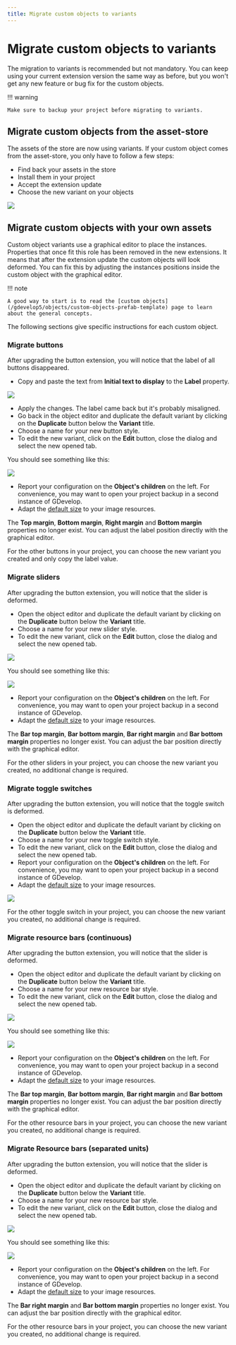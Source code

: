 ```yaml
---
title: Migrate custom objects to variants
---
```

# Migrate custom objects to variants

The migration to variants is recommended but not mandatory. You can keep using your current extension version the same way as before, but you won't get any new feature or bug fix for the custom objects.

!!! warning

    Make sure to backup your project before migrating to variants.


## Migrate custom objects from the asset-store

The assets of the store are now using variants. If your custom object comes from the asset-store, you only have to follow a few steps:

- Find back your assets in the store
- Install them in your project
- Accept the extension update
- Choose the new variant on your objects

![](./variant-selector.png)


## Migrate custom objects with your own assets

Custom object variants use a graphical editor to place the instances. Properties that once fit this role has been removed in the new extensions. It means that after the extension update the custom objects will look deformed. You can fix this by adjusting the instances positions inside the custom object with the graphical editor.

!!! note

    A good way to start is to read the [custom objects](/gdevelop5/objects/custom-objects-prefab-template) page to learn about the general concepts.

The following sections give specific instructions for each custom object.

### Migrate buttons

After upgrading the button extension, you will notice that the label of all buttons disappeared.

- Copy and paste the text from **Initial text to display** to the **Label** property.

![](./button-properties.png)

- Apply the changes. The label came back but it's probably misaligned.
- Go back in the object editor and duplicate the default variant by clicking on the **Duplicate** button below the **Variant** title.
- Choose a name for your new button style.
- To edit the new variant, click on the **Edit** button, close the dialog and select the new opened tab.

You should see something like this:

![](./button-children.png)

- Report your configuration on the **Object's children** on the left. For convenience, you may want to open your project backup in a second instance of GDevelop.
- Adapt the [default size](/gdevelop5/objects/custom-objects-prefab-template#change-the-default-size-of-a-custom-object) to your image resources.

The **Top margin**, **Bottom margin**, **Right margin** and **Bottom margin** properties no longer exist. You can adjust the label position directly with the graphical editor.

For the other buttons in your project, you can choose the new variant you created and only copy the label value.


### Migrate sliders

After upgrading the button extension, you will notice that the slider is deformed.

- Open the object editor and duplicate the default variant by clicking on the **Duplicate** button below the **Variant** title.
- Choose a name for your new slider style.
- To edit the new variant, click on the **Edit** button, close the dialog and select the new opened tab.

![](./variant-selector.png)

You should see something like this:

![](./slider-children.png)

- Report your configuration on the **Object's children** on the left. For convenience, you may want to open your project backup in a second instance of GDevelop.
- Adapt the [default size](/gdevelop5/objects/custom-objects-prefab-template#change-the-default-size-of-a-custom-object) to your image resources.

The **Bar top margin**, **Bar bottom margin**, **Bar right margin** and **Bar bottom margin** properties no longer exist. You can adjust the bar position directly with the graphical editor.

For the other sliders in your project, you can choose the new variant you created, no additional change is required.


### Migrate toggle switches

After upgrading the button extension, you will notice that the toggle switch is deformed.

- Open the object editor and duplicate the default variant by clicking on the **Duplicate** button below the **Variant** title.
- Choose a name for your new toggle switch style.
- To edit the new variant, click on the **Edit** button, close the dialog and select the new opened tab.
- Report your configuration on the **Object's children** on the left. For convenience, you may want to open your project backup in a second instance of GDevelop.
- Adapt the [default size](/gdevelop5/objects/custom-objects-prefab-template#change-the-default-size-of-a-custom-object) to your image resources.

![](./variant-selector.png)

For the other toggle switch in your project, you can choose the new variant you created, no additional change is required.


### Migrate resource bars (continuous)

After upgrading the button extension, you will notice that the slider is deformed.

- Open the object editor and duplicate the default variant by clicking on the **Duplicate** button below the **Variant** title.
- Choose a name for your new resource bar style.
- To edit the new variant, click on the **Edit** button, close the dialog and select the new opened tab.

![](./variant-selector.png)

You should see something like this:

![](./resource-bar-continuous-children.png)

- Report your configuration on the **Object's children** on the left. For convenience, you may want to open your project backup in a second instance of GDevelop.
- Adapt the [default size](/gdevelop5/objects/custom-objects-prefab-template#change-the-default-size-of-a-custom-object) to your image resources.

The **Bar top margin**, **Bar bottom margin**, **Bar right margin** and **Bar bottom margin** properties no longer exist. You can adjust the bar position directly with the graphical editor.

For the other resource bars in your project, you can choose the new variant you created, no additional change is required.


### Migrate Resource bars (separated units)

After upgrading the button extension, you will notice that the slider is deformed.

- Open the object editor and duplicate the default variant by clicking on the **Duplicate** button below the **Variant** title.
- Choose a name for your new resource bar style.
- To edit the new variant, click on the **Edit** button, close the dialog and select the new opened tab.

![](./variant-selector.png)

You should see something like this:

![](./resource-bar-unit-children.png)

- Report your configuration on the **Object's children** on the left. For convenience, you may want to open your project backup in a second instance of GDevelop.
- Adapt the [default size](/gdevelop5/objects/custom-objects-prefab-template#change-the-default-size-of-a-custom-object) to your image resources.

The **Bar right margin** and **Bar bottom margin** properties no longer exist. You can adjust the bar position directly with the graphical editor.

For the other resource bars in your project, you can choose the new variant you created, no additional change is required.
